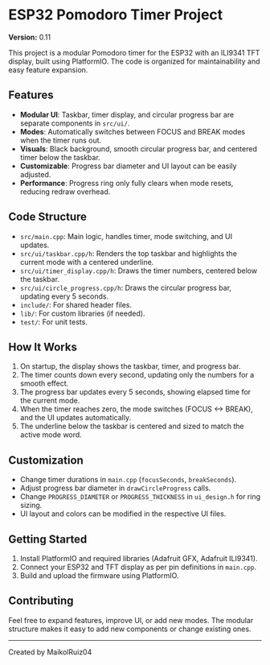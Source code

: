 

# ESP32 Pomodoro Timer Project

**Version:** 0.11

This project is a modular Pomodoro timer for the ESP32 with an ILI9341 TFT display, built using PlatformIO. The code is organized for maintainability and easy feature expansion.

## Features
- **Modular UI**: Taskbar, timer display, and circular progress bar are separate components in `src/ui/`.
- **Modes**: Automatically switches between FOCUS and BREAK modes when the timer runs out.
- **Visuals**: Black background, smooth circular progress bar, and centered timer below the taskbar.
- **Customizable**: Progress bar diameter and UI layout can be easily adjusted.
 - **Performance**: Progress ring only fully clears when mode resets, reducing redraw overhead.

## Code Structure
- `src/main.cpp`: Main logic, handles timer, mode switching, and UI updates.
- `src/ui/taskbar.cpp/h`: Renders the top taskbar and highlights the current mode with a centered underline.
- `src/ui/timer_display.cpp/h`: Draws the timer numbers, centered below the taskbar.
- `src/ui/circle_progress.cpp/h`: Draws the circular progress bar, updating every 5 seconds.
- `include/`: For shared header files.
- `lib/`: For custom libraries (if needed).
- `test/`: For unit tests.

## How It Works
1. On startup, the display shows the taskbar, timer, and progress bar.
2. The timer counts down every second, updating only the numbers for a smooth effect.
3. The progress bar updates every 5 seconds, showing elapsed time for the current mode.
4. When the timer reaches zero, the mode switches (FOCUS <-> BREAK), and the UI updates automatically.
5. The underline below the taskbar is centered and sized to match the active mode word.

## Customization
- Change timer durations in `main.cpp` (`focusSeconds`, `breakSeconds`).
- Adjust progress bar diameter in `drawCircleProgress` calls.
 - Change `PROGRESS_DIAMETER` or `PROGRESS_THICKNESS` in `ui_design.h` for ring sizing.
- UI layout and colors can be modified in the respective UI files.

## Getting Started
1. Install PlatformIO and required libraries (Adafruit GFX, Adafruit ILI9341).
2. Connect your ESP32 and TFT display as per pin definitions in `main.cpp`.
3. Build and upload the firmware using PlatformIO.

## Contributing
Feel free to expand features, improve UI, or add new modes. The modular structure makes it easy to add new components or change existing ones.

---
Created by MaikolRuiz04